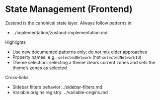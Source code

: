 # State Management (Frontend)

Zustand is the canonical state layer. Always follow patterns in:
- ../implementation/zustand-implementation.md

Highlights
- Use new documented patterns only; do not mix older approaches
- Property names: e.g., `selectedNetwork` (not `selectedNetworkId`)
- Theme selection: selecting a theme clears current zones and sets the theme’s zones as selected

Cross-links
- Sidebar filters behavior: ./sidebar-filters.md
- Variable origins registry: ../variable-origins.md

